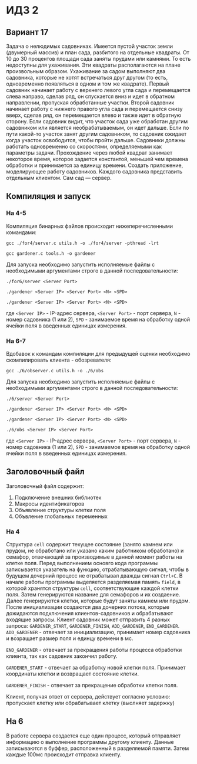 # ИДЗ 2

## Вариант 17
Задача о нелюдимых садовниках. Имеется пустой участок земли (двумерный массив) и план сада, разбитого на 
отдельные квадраты. От 10 до 30 процентов площади сада заняты прудами или камнями. То есть недоступны для 
ухаживания. Эти квадраты располагаются на плане произвольным образом. Ухаживание за садом выполняют два 
садовника, которые не хотят встречаться друг другом (то есть, одновременно появляться в одном и том же 
квадрате). Первый садовник начинает работу с верхнего левого угла сада и перемещается слева направо, сделав
ряд, он спускается вниз и идет в обратном направлении, пропуская обработанные участки. Второй садовник 
начинает работу с нижнего правого угла сада и перемещается снизу вверх, сделав ряд, он перемещается влево 
и также идет в обратную сторону. Если садовник видит, что участок сада уже обработан другим садовником 
или является необрабатываемым, он идет дальше. Если по пути какой-то участок занят другим садовником, то 
садовник ожидает когда участок освободится, чтобы пройти дальше. Садовники должны работать одновременно со
скоростями, определяемыми как параметры задачи. Прохождение через любой квадрат занимает некоторое время, 
которое задается константой, меньшей чем времена обработки и принимается за единицу времени. Создать 
приложение, моделирующее работу садовников. Каждого садовника представить отдельным клиентом. Сам сад — сервер.

## Компиляция и запуск
### На 4-5
Компиляция бинарных файлов происходит нижеперечисленными командами:

`gcc ./for4/server.c utils.h -o ./for4/server -pthread -lrt`

`gcc gardener.c tools.h -o gardener`

Для запуска необходимо запустить исполняемые файлы с необходимыми аргументами строго в данной последовательности:

`./for6/server <Server Port>`

`./gardener <Server IP> <Server Port> <N> <SPD>`

`./gardener <Server IP> <Server Port> <N> <SPD>`

где `<Server IP>` - IP-адрес сервера, `<Server Port>` - порт сервера, `N` - номер садовника (1 или 2), 
`SPD` - занимаемое время на обработку одной ячейки поля в введенных единицах измерения.

### На 6-7
Вдобавок к командам компиляции для предыдущей оценки необходимо скомпилировать клиента - обозревателя:

`gcc ./6/observer.c utils.h -o ./6/obs`

Для запуска необходимо запустить исполняемые файлы с необходимыми аргументами строго в данной последовательности:

`./6/server <Server Port>`

`./gardener <Server IP> <Server Port> <N> <SPD>`

`./gardener <Server IP> <Server Port> <N> <SPD>`

`./6/obs <Server IP> <Server Port>`

где `<Server IP>` - IP-адрес сервера, `<Server Port>` - порт сервера, `N` - номер садовника (1 или 2),
`SPD` - занимаемое время на обработку одной ячейки поля в введенных единицах измерения.

## Заголовочный файл

Заголовочный файл содержит:
<ol>
<li>Подключение внешних библиотек
<li>Макросы идентификаторов
<li>Объявление структуры клетки поля
<li>Объвление глобальных переменных
</ol>

### На 4
Структура `cell` содержит текущее состояние (занято камнем или прудом, не обработано или указано каким работником обработано) и семафор, отвечающий за производимые в данной момент работы на клетке поля.
Перед выполнением основго кода программы записывается указатель на функцию, отрабатывающую сигнал, чтобы в будущем дочерний процесс не отрабатывал дважды сигнал `Ctrl+C`.
В начале работы программы выделяется разделяемая память `field`, в которой хранятся структуры `cell`, соответствующие каждой клетки поля. Затем генерируются название для семафоров и их создаение.
Далее генерируются клетки, которые будут заняты камнем или прудом.
После инициализации создаются два дочерних потока, которые дожидаются подключения клиентов-садовников и
обрабатывают входящие запросы. Клиент садовник может отправить 4 разных запроса: `GARDENER_START`, `GARDENER_FINISH`, 
`ADD_GARDENER`, `END_GARDENER`.
`ADD_GARDENER` - отвечает за инициализацию, принимает номер садовника и возращает размер поля и единцу времени в мс.

`END_GARDENER` - отвечает за прекращения работы процесса обработки клиента, так как садовник закончил работу.

`GARDENER_START` - отвечает за обработку новой клетки поля. Принимает координаты клетки и возвращает состояние клетки.

`GARDENER_FINISH` - отвечает за прекращение обработки клетки поля.

Клиент, получая ответ от сервера, действует согласно условию: пропускает клетку или обрабатывает клетку (выолняет задержку)

## На 6

В работе сервера создается еще один процесс, который отправляет информацию о выполнение программы другому клиенту.
Данные записываются в буффер, расположенный в разделяемой памяти. Затем каждые 100мс происходит отправка клиенту.